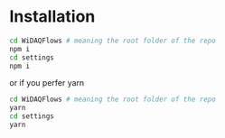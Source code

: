 # Installation
```bash
cd WiDAQFlows # meaning the root folder of the repo
npm i
cd settings
npm i
```
or if you perfer yarn
```bash
cd WiDAQFlows # meaning the root folder of the repo
yarn
cd settings
yarn
```
